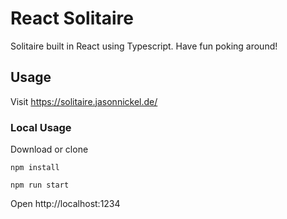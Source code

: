 # React Solitaire

Solitaire built in React using Typescript. Have fun poking around!

## Usage

Visit https://solitaire.jasonnickel.de/

### Local Usage

Download or clone

`npm install`

`npm run start`

Open http://localhost:1234
